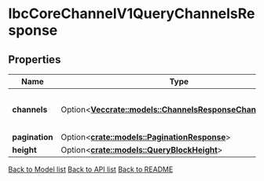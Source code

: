 # IbcCoreChannelV1QueryChannelsResponse

## Properties

Name | Type | Description | Notes
------------ | ------------- | ------------- | -------------
**channels** | Option<[**Vec<crate::models::ChannelsResponseChannelsInner>**](Channels_response_channels_inner.md)> | list of stored channels of the chain. | [optional]
**pagination** | Option<[**crate::models::PaginationResponse**](pagination_response.md)> |  | [optional]
**height** | Option<[**crate::models::QueryBlockHeight**](query_block_height.md)> |  | [optional]

[Back to Model list](../README.md#documentation-for-models) [Back to API list](../README.md#documentation-for-api-endpoints) [Back to README](../README.md)


